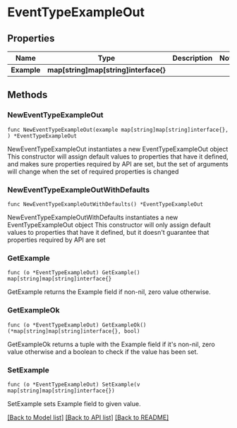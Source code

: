 # EventTypeExampleOut

## Properties

Name | Type | Description | Notes
------------ | ------------- | ------------- | -------------
**Example** | **map[string]map[string]interface{}** |  | 

## Methods

### NewEventTypeExampleOut

`func NewEventTypeExampleOut(example map[string]map[string]interface{}, ) *EventTypeExampleOut`

NewEventTypeExampleOut instantiates a new EventTypeExampleOut object
This constructor will assign default values to properties that have it defined,
and makes sure properties required by API are set, but the set of arguments
will change when the set of required properties is changed

### NewEventTypeExampleOutWithDefaults

`func NewEventTypeExampleOutWithDefaults() *EventTypeExampleOut`

NewEventTypeExampleOutWithDefaults instantiates a new EventTypeExampleOut object
This constructor will only assign default values to properties that have it defined,
but it doesn't guarantee that properties required by API are set

### GetExample

`func (o *EventTypeExampleOut) GetExample() map[string]map[string]interface{}`

GetExample returns the Example field if non-nil, zero value otherwise.

### GetExampleOk

`func (o *EventTypeExampleOut) GetExampleOk() (*map[string]map[string]interface{}, bool)`

GetExampleOk returns a tuple with the Example field if it's non-nil, zero value otherwise
and a boolean to check if the value has been set.

### SetExample

`func (o *EventTypeExampleOut) SetExample(v map[string]map[string]interface{})`

SetExample sets Example field to given value.



[[Back to Model list]](../README.md#documentation-for-models) [[Back to API list]](../README.md#documentation-for-api-endpoints) [[Back to README]](../README.md)


